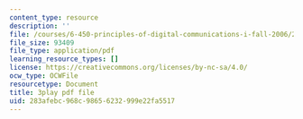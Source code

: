 ```yaml
---
content_type: resource
description: ''
file: /courses/6-450-principles-of-digital-communications-i-fall-2006/283afebc968c98656232999e22fa5517_8PScXRfu2po.pdf
file_size: 93409
file_type: application/pdf
learning_resource_types: []
license: https://creativecommons.org/licenses/by-nc-sa/4.0/
ocw_type: OCWFile
resourcetype: Document
title: 3play pdf file
uid: 283afebc-968c-9865-6232-999e22fa5517
---
```

